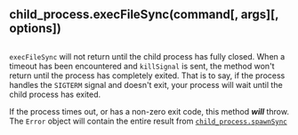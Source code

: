## child\_process.execFileSync(command\[, args\]\[, options\])

## 

`execFileSync` will not return until the child process has fully closed. When a
timeout has been encountered and `killSignal` is sent, the method won't return
until the process has completely exited. That is to say, if the process handles
the `SIGTERM` signal and doesn't exit, your process will wait until the child
process has exited.

If the process times out, or has a non-zero exit code, this method **_will_**
throw. The `Error` object will contain the entire result from
[`child_process.spawnSync`][0]


[0]: #child_process_child_process_spawnsync_command_args_options